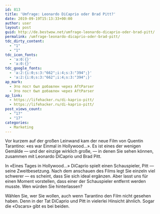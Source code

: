 ```yaml
---
id: 813
title: 'Umfrage: Leonardo DiCaprio oder Brad Pitt?'
date: 2019-09-19T15:13:33+00:00
author: user
layout: post
guid: http://de.bestwow.net/umfrage-leonardo-dicaprio-oder-brad-pitt/
permalink: /umfrage-leonardo-dicaprio-oder-brad-pitt/
tdc_dirty_content:
  - "1"
  - "1"
tdc_icon_fonts:
  - 'a:0:{}'
  - 'a:0:{}'
tdc_google_fonts:
  - 'a:2:{i:0;s:3:"662";i:4;s:3:"394";}'
  - 'a:2:{i:0;s:3:"662";i:4;s:3:"394";}'
ap_mark:
  - Это пост был добавлен через AftParser
  - Это пост был добавлен через AftParser
ap_link:
  - https://lifehacker.ru/di-kaprio-pitt/
  - https://lifehacker.ru/di-kaprio-pitt/
post_views_count:
  - "17"
  - "17"
categories:
  - Marketing
---
```

Vor kurzem auf der großen Leinwand kam der neue Film von Quentin Tarantino: «es war Einmal in Hollywood&#8230;». Es ist eines der wenigen Gemälde — und der einzige wirklich große, — in denen Sie sehen können, zusammen mit Leonardo DiCaprio und Brad Pitt.

In «Eines Tages in Hollywood&#8230;» DiCaprio spielt einen Schauspieler, Pitt — seine Zweitbesetzung. Nach dem anschauen des Films legt Sie einzeln viel schwerer — es scheint, dass Sie sich ideal ergänzen. Aber lasst uns für einen Moment vorstellen, dass einer der Schauspieler entfernt werden musste. Wen würden Sie hinterlassen?

Wählen Sie, wer Sie wollen, auch wenn Tarantino den Film nicht gesehen haben. Denn in der Tat DiCaprio und Pitt in vielerlei Hinsicht ähnlich. Sogar die «Oscars» gibt es bei beiden.